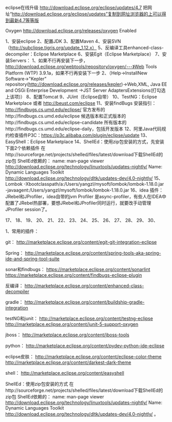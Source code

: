 eclipse在线升级
http://download.eclipse.org/eclipse/updates/4.7
把网址“http://download.eclipse.org/eclipse/updates”复制到网址浏览器的上可以得到最新4.7等等版

Oxygen	http://download.eclipse.org/releases/oxygen	Enabled


1、安装eclipse
2、配置JDK
3、配置Maven
4、安装SVN（http://subclipse.tigris.org/update_1.12.x）
5、反编译工具enhanced-class-decompiler：Eclipse Marketplace
6、安装Egit（Eclipse Marketplace）
7、安装Servers：
	1、如果不行再安装下一步，http://download.eclipse.org/webtools/repository/oxygen/---》Web Tools Platform (WTP) 3.9.1a，如果不行再安装下一步
	2、（Help->InstallNew Software->"Kepler" repository(http://download.eclipse.org/releases/kepler)->Web,XML, Java EE and OSGi Enterprise Development ->JST Server AdaptersExtensions(打勾选上该项)）
8、配置Tomcat
9、JUint（Eclipse自带）
10、TestNG：Eclipse Marketplace 或者 http://beust.com/eclipse
11、安装findBugs
	安装指引：http://findbugs.cs.umd.edu/eclipse/
	官方发布的http://findbugs.cs.umd.edu/eclipse
	候选版本和正式版本的http://findbugs.cs.umd.edu/eclipse-candidate
	所有版本的http://findbugs.cs.umd.edu/eclipse-daily，包括开发版本
12、阿里Java代码规约检查插件P3C：https://p3c.alibaba.com/plugin/eclipse/update
13、EasyShell：Eclipse Marketplace
14、ShellEd：使用zip包安装的方式，先安装下面2个依赖插件
	在http://sourceforge.net/projects/shelled/files/latest/download下载ShellEd的zip包
	ShellEd依赖的：
	name: man-page viewer 
	http://download.eclipse.org/technology/linuxtools/updates-nightly/
	Name: Dynamic Languages Toolkit 
	http://download.eclipse.org/technology/dltk/updates-dev/4.0-nightly/
15、Lombok
-Xbootclasspath/a:/Users/yangzl/mysoft/lombok/lombok-1.18.0.jar
-javaagent:/Users/yangzl/mysoft/lombok/lombok-1.18.0.jar
16、idea 插件：JRebel和JProfiler，idea自带的jvm Profiler 是async-profiler，有些人在IDEA中配置了JRebel热部署，要想JRebel和JProfiler同时运行，就要改手动管理JProfiler session了。

17、
18、
19、
20、
21、
22、
23、
24、
25、
26、
27、
28、
29、
30、











1、常用的插件：

git：
http://marketplace.eclipse.org/content/egit-git-integration-eclipse

Spring：
http://marketplace.eclipse.org/content/spring-tools-aka-spring-ide-and-spring-tool-suite

sonar和findbugs：
https://marketplace.eclipse.org/content/sonarlint
https://marketplace.eclipse.org/content/findbugs-eclipse-plugin


反编译：
http://marketplace.eclipse.org/content/enhanced-class-decompiler

gradle：
http://marketplace.eclipse.org/content/buildship-gradle-integration

testNG和junit：
http://marketplace.eclipse.org/content/testng-eclipse
http://marketplace.eclipse.org/content/junit-5-support-oxygen

jboss：
http://marketplace.eclipse.org/content/jboss-tools


python：
http://marketplace.eclipse.org/content/pydev-python-ide-eclipse

eclipse皮肤：
http://marketplace.eclipse.org/content/eclipse-color-theme
http://marketplace.eclipse.org/content/darkest-dark-theme



shell：
http://marketplace.eclipse.org/content/easyshell

ShellEd：使用zip包安装的方式
在http://sourceforge.net/projects/shelled/files/latest/download下载ShellEd的zip包
ShellEd依赖的：
name: man-page viewer 
http://download.eclipse.org/technology/linuxtools/updates-nightly/
Name: Dynamic Languages Toolkit 
http://download.eclipse.org/technology/dltk/updates-dev/4.0-nightly/ 。





